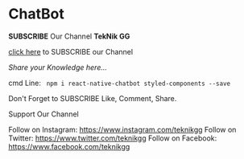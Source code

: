 # ChatBot

**SUBSCRIBE**
Our Channel
**TekNik GG**

[click here](https://www.youtube.com/teknikgg?sub_confirmation=1 "click here") to SUBSCRIBE our Channel

*Share your Knowledge here...*

cmd Line:
  ` npm i react-native-chatbot styled-components --save`

Don't Forget to SUBSCRIBE
Like, Comment, Share.

Support Our Channel

Follow on Instagram: https://www.instagram.com/teknikgg
Follow on Twitter: https://www.twitter.com/teknikgg
Follow on Facebook: https://www.facebook.com/teknikgg
